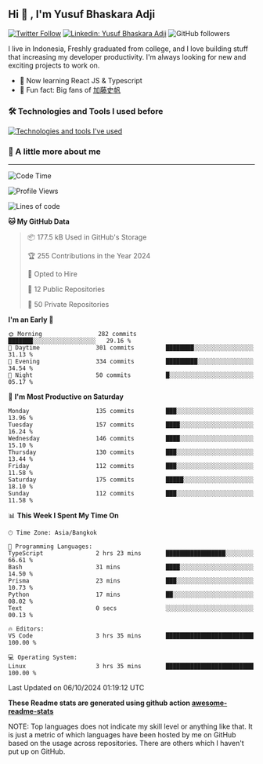 ## Hi 👋 , I'm Yusuf Bhaskara Adji

[![Twitter Follow](https://img.shields.io/twitter/follow/frelein_asli?label=Follow)](https://twitter.com/intent/follow?screen_name=frelein_asli)
[![Linkedin: Yusuf Bhaskara Adji](https://img.shields.io/badge/-yusufadji-blue?style=flat-square&logo=Linkedin&logoColor=white&link=https://www.linkedin.com/in/yusuf-bhaskara-adji/)](https://www.linkedin.com/in/yusuf-bhaskara-adji/)
![GitHub followers](https://img.shields.io/github/followers/yusufadji?label=Follow&style=social)

I live in Indonesia, Freshly graduated from college, and I love building stuff that increasing my developer productivity. I'm always looking for new and exciting projects to work on.

- 🌱 Now learning React JS & Typescript
- 🐻 Fun fact: Big fans of [加藤史帆](https://www.instagram.com/katoshi.official/)

### 🛠️ Technologies and Tools I used before

[![Technologies and tools I've used](https://skillicons.dev/icons?i=html,css,js,ts,php,python,kotlin,tailwind,bootstrap,next,express,sequelize,mysql,prisma,firebase,vercel,vscode,androidstudio,bash,git,postman,figma,docker,linux&perline=12)](#)

### 🐣 A little more about me

---

<!--START_SECTION:waka-->
![Code Time](http://img.shields.io/badge/Code%20Time-1%2C100%20hrs%2011%20mins-blue)

![Profile Views](http://img.shields.io/badge/Profile%20Views-0-blue)

![Lines of code](https://img.shields.io/badge/From%20Hello%20World%20I%27ve%20Written-673.3%20thousand%20lines%20of%20code-blue)

**🐱 My GitHub Data** 

> 📦 177.5 kB Used in GitHub's Storage 
 > 
> 🏆 255 Contributions in the Year 2024
 > 
> 💼 Opted to Hire
 > 
> 📜 12 Public Repositories 
 > 
> 🔑 50 Private Repositories 
 > 
**I'm an Early 🐤** 

```text
🌞 Morning                282 commits         ███████░░░░░░░░░░░░░░░░░░   29.16 % 
🌆 Daytime                301 commits         ████████░░░░░░░░░░░░░░░░░   31.13 % 
🌃 Evening                334 commits         █████████░░░░░░░░░░░░░░░░   34.54 % 
🌙 Night                  50 commits          █░░░░░░░░░░░░░░░░░░░░░░░░   05.17 % 
```
📅 **I'm Most Productive on Saturday** 

```text
Monday                   135 commits         ███░░░░░░░░░░░░░░░░░░░░░░   13.96 % 
Tuesday                  157 commits         ████░░░░░░░░░░░░░░░░░░░░░   16.24 % 
Wednesday                146 commits         ████░░░░░░░░░░░░░░░░░░░░░   15.10 % 
Thursday                 130 commits         ███░░░░░░░░░░░░░░░░░░░░░░   13.44 % 
Friday                   112 commits         ███░░░░░░░░░░░░░░░░░░░░░░   11.58 % 
Saturday                 175 commits         █████░░░░░░░░░░░░░░░░░░░░   18.10 % 
Sunday                   112 commits         ███░░░░░░░░░░░░░░░░░░░░░░   11.58 % 
```


📊 **This Week I Spent My Time On** 

```text
🕑︎ Time Zone: Asia/Bangkok

💬 Programming Languages: 
TypeScript               2 hrs 23 mins       █████████████████░░░░░░░░   66.61 % 
Bash                     31 mins             ████░░░░░░░░░░░░░░░░░░░░░   14.50 % 
Prisma                   23 mins             ███░░░░░░░░░░░░░░░░░░░░░░   10.73 % 
Python                   17 mins             ██░░░░░░░░░░░░░░░░░░░░░░░   08.02 % 
Text                     0 secs              ░░░░░░░░░░░░░░░░░░░░░░░░░   00.13 % 

🔥 Editors: 
VS Code                  3 hrs 35 mins       █████████████████████████   100.00 % 

💻 Operating System: 
Linux                    3 hrs 35 mins       █████████████████████████   100.00 % 
```


 Last Updated on 06/10/2024 01:19:12 UTC
<!--END_SECTION:waka-->

**These Readme stats are generated using github action [awesome-readme-stats](https://github.com/anmol098/waka-readme-stats)**

NOTE: Top languages does not indicate my skill level or anything like that. It is just a metric of which languages have been hosted by me on GitHub based on the usage across repositories. There are others which I haven't put up on GitHub.
